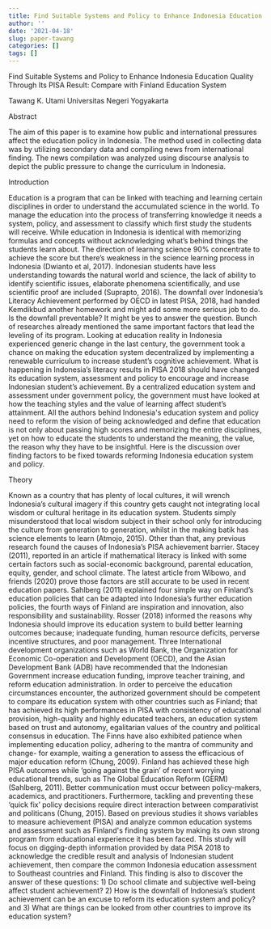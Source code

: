 ```yaml
---
title: Find Suitable Systems and Policy to Enhance Indonesia Education Quality Through Its PISA Result: Compare with Finland Education System
author: ''
date: '2021-04-18'
slug: paper-tawang
categories: []
tags: []
---
```

Find Suitable Systems and Policy to Enhance Indonesia
Education Quality Through Its PISA Result: Compare with
Finland Education System

Tawang K. Utami
Universitas Negeri Yogyakarta

Abstract

The aim of this paper is to examine how public and international pressures affect the
education policy in Indonesia. The method used in collecting data was by utilizing
secondary data and compiling news from international finding. The news compilation
was analyzed using discourse analysis to depict the public pressure to change the
curriculum in Indonesia.

Introduction

Education is a program that can be linked with teaching and learning certain
disciplines in order to understand the accumulated science in the world. To manage the
education into the process of transferring knowledge it needs a system, policy, and
assessment to classify which first study the students will receive.
While education in Indonesia is identical with memorizing formulas and
concepts without acknowledging what’s behind things the students learn about. The
direction of learning science 90% concentrate to achieve the score but there’s weakness
in the science learning process in Indonesia (Dwianto et al, 2017). Indonesian students
have less understanding towards the natural world and science, the lack of ability to 
identify scientific issues, elaborate phenomena scientifically, and use scientific proof
are included (Suprapto, 2016). The downfall over Indonesia’s Literacy Achievement
performed by OECD in latest PISA, 2018, had handed Kemdikbud another homework
and might add some more serious job to do. Is the downfall preventable? It might be
yes to answer the question. Bunch of researches already mentioned the same important
factors that lead the leveling of its program.
Looking at education reality in Indonesia experienced generic change in the last
century, the government took a chance on making the education system decentralized
by implementing a renewable curriculum to increase student’s cognitive achievement.
What is happening in Indonesia’s literacy results in PISA 2018 should have changed its
education system, assessment and policy to encourage and increase Indonesian
student’s achievement.
By a centralized education system and assessment under government policy, the
government must have looked at how the teaching styles and the value of learning affect
student’s attainment. All the authors behind Indonesia's education system and policy
need to reform the vision of being acknowledged and define that education is not only
about passing high scores and memorizing the entire disciplines, yet on how to educate
the students to understand the meaning, the value, the reason why they have to be
insightful. Here is the discussion over finding factors to be fixed towards reforming
Indonesia education system and policy.

Theory

Known as a country that has plenty of local cultures, it will wrench Indonesia’s
cultural imagery if this country gets caught not integrating local wisdom or cultural
heritage in its education system. Students simply misunderstood that local wisdom
subject in their school only for introducing the culture from generation to generation,
whilst in the making batik has science elements to learn (Atmojo, 2015). Other than
that, any previous research found the causes of Indonesia’s PISA achievement barrier.
Stacey (2011), reported in an article if mathematical literacy is linked with some certain
factors such as social-economic background, parental education, equity, gender, and
school climate. The latest article from Wibowo, and friends (2020) prove those factors
are still accurate to be used in recent education papers.
Sahlberg (2011) explained four simple way on Finland’s education policies that
can be adapted into Indonesia’s further education policies, the fourth ways of Finland
are inspiration and innovation, also responsibility and sustainability. Rosser (2018)
informed the reasons why Indonesia should improve its education system to build better
learning outcomes because; inadequate funding, human resource deficits, perverse
incentive structures, and poor management. Three International development
organizations such as World Bank, the Organization for Economic Co-operation and
Development (OECD), and the Asian Development Bank (ADB) have recommended
that the Indonesian Government increase education funding, improve teacher training,
and reform education administration.
In order to perceive the education circumstances encounter, the authorized
government should be competent to compare its education system with other countries
such as Finland; that has achieved its high performances in PISA with consistency of
educational provision, high-quality and highly educated teachers, an education
system based on trust and autonomy, egalitarian values of the country and political
consensus in education. The Finns have also exhibited patience when implementing
education policy, adhering to the mantra of community and change- for example,
waiting a generation to assess the efficacious of major education reform (Chung, 2009).
Finland has achieved these high PISA outcomes while ‘going against the grain’ of
recent worrying educational trends, such as The Global Education Reform (GERM)
(Sahlberg, 2011). Better communication must occur between policy-makers, academics,
and practitioners. Furthermore, tackling and preventing these ‘quick fix’ policy
decisions require direct interaction between comparativist and politicans (Chung, 2015).
Based on previous studies it shows variables to measure achievement (PISA)
and analyze common education systems and assessment such as Finland's finding
system by making its own strong program from educational experience it has been faced.
This study will focus on digging-depth information provided by data PISA 2018 to
acknowledge the credible result and analysis of Indonesian student achievement, then
compare the common Indonesia education assessment to Southeast countries and
Finland.
This finding is also to discover the answer of these questions: 1) Do school
climate and subjective well-being affect student achievement? 2) How is the downfall
of Indonesia’s student achievement can be an excuse to reform its education system and
policy? and 3) What are things can be looked from other countries to improve its
education system? 